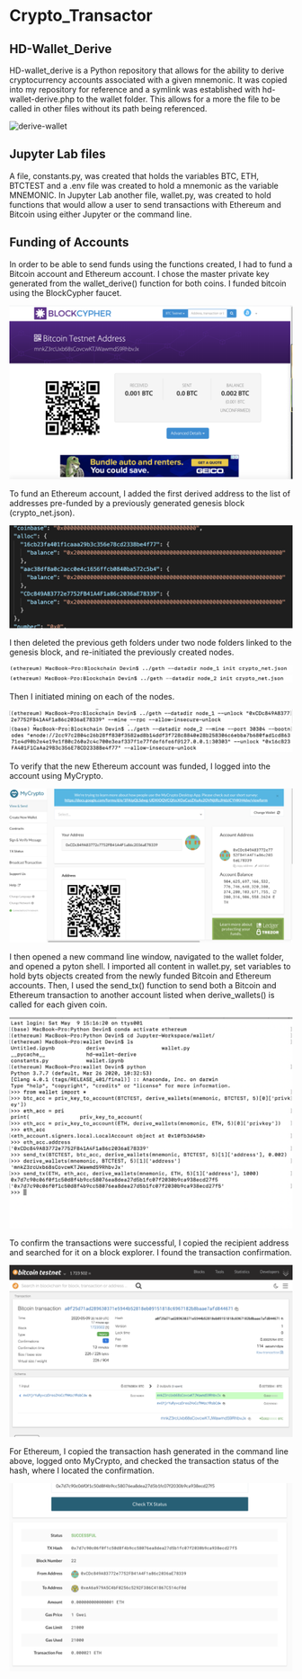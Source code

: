 # Crypto_Transactor

## HD-Wallet_Derive
HD-wallet_derive is a Python repository that allows for the ability to derive cryptocurrency accounts associated with a given mnemonic. It was copied into my repository for reference and a symlink was established with hd-wallet-derive.php to the wallet folder. This allows for a more the file to be called in other files without its path being referenced.

![derive-wallet](wallet/Screenshots/derive_wallet.png)

## Jupyter Lab files
A file, constants.py, was created that holds the variables BTC, ETH, BTCTEST and a .env file was created to hold a mnemonic as the variable MNEMONIC. In Jupyter Lab another file, wallet.py, was created to hold functions that would allow a user to send transactions with Ethereum and Bitcoin using either Jupyter or the command line.

## Funding of Accounts
In order to be able to send funds using the functions created, I had to fund a Bitcoin account and Ethereum account. I chose the master private key generated from the wallet_derive() function for both coins. I funded bitcoin using the BlockCypher faucet.

![btc-faucet](wallet/Screenshots/bitcoin_faucet.png)

To fund an Ethereum account, I added the first derived address to the list of addresses pre-funded by a previously generated genesis block (crypto_net.json).

![fund-eth](wallet/Screenshots/fund_eth_account.png)

I then deleted the previous geth folders under two node folders linked to the genesis block, and re-initiated the previously created nodes.

![node_1 initiate](wallet/Screenshots/node_1_init.png)
![node_2 initiate](wallet/Screenshots/node_2_init.png)

Then I initiated mining on each of the nodes.

![node_1 mine](wallet/Screenshots/node_1_mine.png)
![node_2 mine](wallet/Screenshots/node_2_mine.png)

To verify that the new Ethereum account was funded, I logged into the account using MyCrypto.

![myCrypto wallet](wallet/Screenshots/MyCrypto_wallet.png)

I then opened a new command line window, navigated to the wallet folder, and opened a pyton shell. I imported all content in wallet.py, set variables to hold byts objects created from the newly funded Bitcoin and Ethereum accounts. Then, I used the send_tx() function to send both a Bitcoin and Ethereum transaction to another account listed when derive_wallets() is called for each given coin.

![send transactions](wallet/Screenshots/send_transactions.png)

To confirm the transactions were successful, I copied the recipient address and searched for it on a block explorer. I found the transaction confirmation.

![BTC-confirmation](wallet/Screenshots/bitcoin_trans_confirmation.png)

For Ethereum, I copied the transaction hash generated in the command line above, logged onto MyCrypto, and checked the transaction status of the hash, where I located the confirmation.

![ETH-confirmation](wallet/Screenshots/transaction_confirmation.png)
